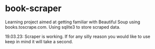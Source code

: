 # book-scraper
Learning project aimed at getting familiar with Beautiful Soup using books.toscrape.com. Using sqlite3 to store scraped data.

19.03.23: Scraper is working. If for any silly reason you would like to use keep in mind it will take a second.